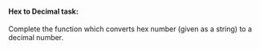 ﻿#### Hex to Decimal task:
Complete the function which converts hex number (given as a string) to a decimal number.